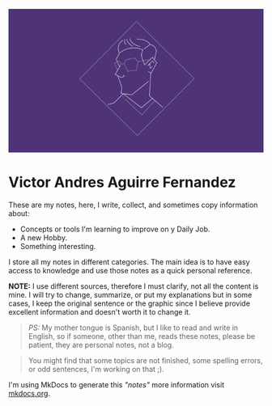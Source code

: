 ![logo_Banner.png](img/logo_Banner.png)

# Victor Andres Aguirre Fernandez

These are my notes, here, I write, collect, and sometimes copy information about:  

* Concepts or tools  I'm learning to improve on y Daily Job.    
* A new Hobby.    
* Something interesting.    

I store all my notes in different categories. The main idea is to have easy access to knowledge and use those notes as a quick personal reference.


**NOTE:** I use different sources, therefore I must clarify, not all the content is mine. I will try to change, summarize, or put my explanations but in some cases, I keep the original sentence or the graphic since I believe provide excellent information and doesn't worth it to change it.

> *PS:* My mother tongue is Spanish, but I like to read and write in English, so if someone, other than me, reads these notes, please be patient, they are personal notes, not a blog.

> You might find that some topics are not finished, some spelling errors, or odd sentences, I'm working on that ;).


I'm using MkDocs to generate this *"notes"* more information visit [mkdocs.org](https://mkdocs.org).